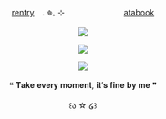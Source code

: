 <p align="center"
  
[rentry](https://rentry.co/ssacrificed)　. ݁𖦹₊ ⊹　ㅤㅤㅤㅤㅤㅤㅤ[atabook](https://sacrificedfool.atabook.org/)
<br>
<br>
<img src="https://file.garden/ZtttiuQF4zKolxgp/IMG_0289.png"/>
</p>
<p align="center">
<img src="https://file.garden/ZtttiuQF4zKolxgp/Chaircrush.png"/>
</p>

<p align="center">
  <img src="https://file.garden/ZtttiuQF4zKolxgp/IMG_0288.png"/>
  <br>
  <br>
❝ 𝐓𝐚𝐤𝐞 𝐞𝐯𝐞𝐫𝐲 𝐦𝐨𝐦𝐞𝐧𝐭, 𝐢𝐭’𝐬 𝐟𝐢𝐧𝐞 𝐛𝐲 𝐦𝐞 ❞
  <br>
  <br>
  ꒰ა ☆ ໒꒱
</p>

<!--
**sacrificedfool/sacrificedfool** is a ✨ _special_ ✨ repository because its `README.md` (this file) appears on your GitHub profile.

Here are some ideas to get you started:

- 🔭 I’m currently working on ...
- 🌱 I’m currently learning ...
- 👯 I’m looking to collaborate on ...
- 🤔 I’m looking for help with ...
- 💬 Ask me about ...
- 📫 How to reach me: ...
- 😄 Pronouns: ...
- ⚡ Fun fact: ...
-->
